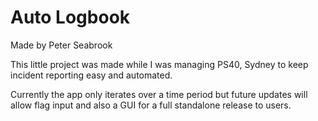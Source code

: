 # Auto Logbook

Made by Peter Seabrook

This little project was made while I was managing PS40, Sydney
to keep incident reporting easy and automated.

Currently the app only iterates over a time period but future
updates will allow flag input and also a GUI for a full standalone
release to users.
